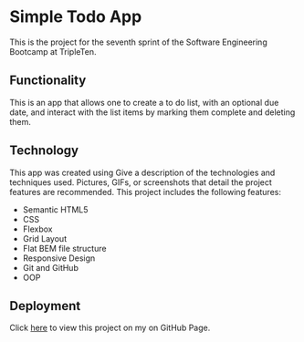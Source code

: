 # Simple Todo App

This is the project for the seventh sprint of the Software Engineering Bootcamp at TripleTen. 

## Functionality

This is an app that allows one to create a to do list, with an optional due date, and interact with the list items by marking them complete and deleting them.

## Technology
This app was created using 
Give a description of the technologies and techniques used. Pictures, GIFs, or screenshots that detail the project features are recommended.
This project includes the following features:

- Semantic HTML5
- CSS
- Flexbox
- Grid Layout
- Flat BEM file structure
- Responsive Design
- Git and GitHub
- OOP



## Deployment

Click [here](https://mpollock23.github.io/se_project_todo-app/) to view this project on my on GitHub Page.
